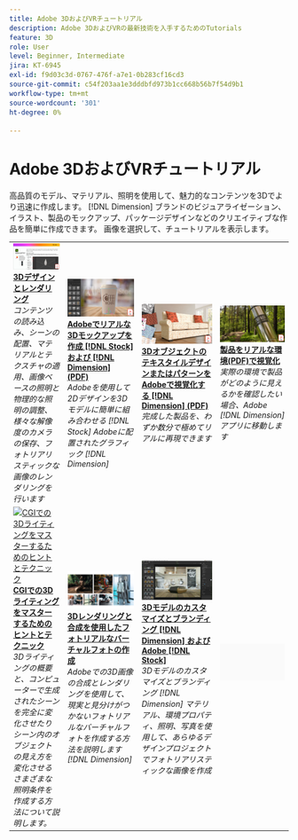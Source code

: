 ```yaml
---
title: Adobe 3DおよびVRチュートリアル
description: Adobe 3DおよびVRの最新技術を入手するためのTutorials
feature: 3D
role: User
level: Beginner, Intermediate
jira: KT-6945
exl-id: f9d03c3d-0767-476f-a7e1-0b283cf16cd3
source-git-commit: c54f203aa1e3dddbfd973b1cc668b56b7f54d9b1
workflow-type: tm+mt
source-wordcount: '301'
ht-degree: 0%

---
```


# Adobe 3DおよびVRチュートリアル

高品質のモデル、マテリアル、照明を使用して、魅力的なコンテンツを3Dでより迅速に作成します。 [!DNL Dimension] ブランドのビジュアライゼーション、イラスト、製品のモックアップ、パッケージデザインなどのクリエイティブな作品を簡単に作成できます。 画像を選択して、チュートリアルを表示します。

<table>
<tr>
 <td>
   <a href="substance-3d-stager.md">
      <img alt="3Dデザインとレンダリング" src="assets/Substance3DStager.png" />
   </a>
    <div>
   <a href="substance-3d-stager.md"><strong>3Dデザインとレンダリング</strong></a>
    </div>
    <em>コンテンツの読み込み、シーンの配置、マテリアルとテクスチャの適用、画像ベースの照明と物理的な照明の調整、様々な解像度のカメラの保存、フォトリアリスティックな画像のレンダリングを行います</em>
    <br>
  </td>
  <td>
   <a href="assets/CreateRealistic3DMockupswithAdobeStockandDimension.pdf">
      <img alt="Adobeでリアルな3Dモックアップを作成 [!DNL Stock] および [!DNL Dimension]" src="assets/CreateRealistic3DMockupswithAdobeStockandDimension.jpg" />
   </a>
    <div>
   <a href="assets/CreateRealistic3DMockupswithAdobeStockandDimension.pdf"><strong>Adobeでリアルな3Dモックアップを作成 [!DNL Stock] および [!DNL Dimension] (PDF)</strong></a>
    </div>
    <em>Adobeを使用して2Dデザインを3Dモデルに簡単に組み合わせる [!DNL Stock] Adobeに配置されたグラフィック [!DNL Dimension]</em>
    <br>
  </td>
  <td>
   <a href="assets/VisualizeTextileDesignsorPatternson3DObjectswithAdobeDimension.pdf">
      <img alt="3DオブジェクトのテキスタイルデザインまたはパターンをAdobeで視覚化する [!DNL Dimension]" src="assets/VisualizeTextileDesignsorPatternson3DObjectswithAdobeDimension.jpg" />
   </a>
    <div>
   <a href="assets/VisualizeTextileDesignsorPatternson3DObjectswithAdobeDimension.pdf"><strong>3DオブジェクトのテキスタイルデザインまたはパターンをAdobeで視覚化する [!DNL Dimension] (PDF)</strong></a>
    </div>
    <em>完成した製品を、わずか数分で極めてリアルに再現できます</em>
    <br>
  </td>
  <td>
   <a href="../cce/assets/VisualizeyourProductinaRealisticEnvironment.pdf">
      <img alt="製品をリアルな環境で視覚化する" src="assets/VisualizeyourProductinaRealisticEnvironment.jpg" />
   </a>
    <div>
   <a href="../cce/assets/VisualizeyourProductinaRealisticEnvironment.pdf"><strong>製品をリアルな環境(PDF)で視覚化</strong></a>
    </div>
    <em>実際の環境で製品がどのように見えるかを確認したい場合、Adobe [!DNL Dimension] アプリに移動します</em>
    <br>
  </td>
</tr>
<tr>
  <td>
   <a href="mastering3dlighting.md">
      <img alt="CGIでの3Dライティングをマスターするためのヒントとテクニック" src="assets/Mastering3dlighting_1.gif" />
   </a>
    <div>
   <a href="mastering3dlighting.md"><strong>CGIでの3Dライティングをマスターするためのヒントとテクニック</strong></a>
    </div>
    <em>3Dライティングの概要と、コンピューターで生成されたシーンを完全に変化させたりシーン内のオブジェクトの見え方を変化させるさまざまな照明条件を作成する方法について説明します。</em>
    <br>
  </td>
  <td>
   <a href="photorealistic.md">
      <img alt="3Dレンダリングと合成を使用したフォトリアルなバーチャルフォトの作成" src="assets/Photorealistic_TOC.png" />
   </a>
    <div>
   <a href="photorealistic.md"><strong>3Dレンダリングと合成を使用したフォトリアルなバーチャルフォトの作成</strong></a>
    </div>
    <em>Adobeでの3D画像の合成とレンダリングを使用して、現実と見分けがつかないフォトリアルなバーチャルフォトを作成する方法を説明します [!DNL Dimension]</em>
    <br>
  </td>
  <td>
   <a href="3ddimensionstock.md">
      <img alt="3Dモデルのカスタマイズとブランディング [!DNL Dimension] およびAdobe [!DNL Stock]" src="assets/3ddimensionstock.jpg" />
   </a>
    <div>
   <a href="3ddimensionstock.md"><strong>3Dモデルのカスタマイズとブランディング [!DNL Dimension] およびAdobe [!DNL Stock]</strong></a>
    </div>
    <em>3Dモデルのカスタマイズとブランディング [!DNL Dimension] マテリアル、環境プロパティ、照明、写真を使用して、あらゆるデザインプロジェクトでフォトリアリスティックな画像を作成</em>
    <br>
  </td>
  <td>
    <img alt="スペーサー" src="../assets/Gray_thumbnail.png" />
    <div>
    <br>
  </td>
</tr>
</table>